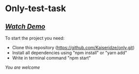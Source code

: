 # Only-test-task
## *[Watch Demo](https://kaiseridze.github.io/only/ "Link to demo")*

To start the project you need:
* Clone this repository (https://github.com/Kaiseridze/only.git)
* Install all dependencies using "npm install" or "yarn add"
* Write in terminal command "npm start"

*You are welcome*
